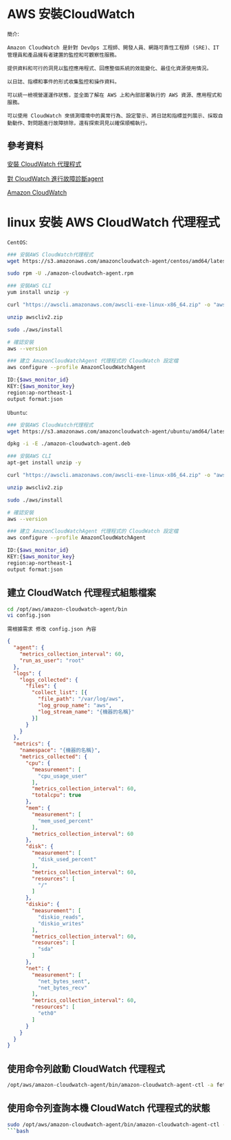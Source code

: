 # AWS 安裝CloudWatch

`簡介`:

```
Amazon CloudWatch 是針對 DevOps 工程師、開發人員、網路可靠性工程師 (SRE)、IT 管理員和產品擁有者建置的監控和可觀察性服務。

提供資料和可行的洞見以監控應用程式、回應整個系統的效能變化、最佳化資源使用情況。

以日誌、指標和事件的形式收集監控和操作資料。

可以統一檢視營運運作狀態，並全面了解在 AWS 上和內部部署執行的 AWS 資源、應用程式和服務。

可以使用 CloudWatch 來偵測環境中的異常行為、設定警示、將日誌和指標並列展示、採取自動動作、對問題進行故障排除，還有探索洞見以確保順暢執行。
```

## 參考資料

[安裝 CloudWatch 代理程式](https://docs.aws.amazon.com/zh_tw/AmazonCloudWatch/latest/monitoring/install-CloudWatch-Agent-on-EC2-Instance.html)

[對 CloudWatch 進行故障診斷agent](https://docs.aws.amazon.com/zh_tw/AmazonCloudWatch/latest/monitoring/troubleshooting-CloudWatch-Agent.html)

[Amazon CloudWatch](https://aws.amazon.com/tw/cloudwatch/)

# linux 安裝 AWS CloudWatch 代理程式

`CentOS`:

```bash
### 安裝AWS CloudWatch代理程式
wget https://s3.amazonaws.com/amazoncloudwatch-agent/centos/amd64/latest/amazon-cloudwatch-agent.rpm

sudo rpm -U ./amazon-cloudwatch-agent.rpm

### 安裝AWS CLI
yum install unzip -y

curl "https://awscli.amazonaws.com/awscli-exe-linux-x86_64.zip" -o "awscliv2.zip"

unzip awscliv2.zip

sudo ./aws/install

# 確認安裝
aws --version

### 建立 AmazonCloudWatchAgent 代理程式的 CloudWatch 設定檔
aws configure --profile AmazonCloudWatchAgent

ID:{$aws_monitor_id}
KEY:{$aws_monitor_key}
region:ap-northeast-1
output format:json

```

`Ubuntu`:

```bash
### 安裝AWS CloudWatch代理程式
wget https://s3.amazonaws.com/amazoncloudwatch-agent/ubuntu/amd64/latest/amazon-cloudwatch-agent.deb

dpkg -i -E ./amazon-cloudwatch-agent.deb

### 安裝AWS CLI
apt-get install unzip -y

curl "https://awscli.amazonaws.com/awscli-exe-linux-x86_64.zip" -o "awscliv2.zip"

unzip awscliv2.zip

sudo ./aws/install

# 確認安裝
aws --version

### 建立 AmazonCloudWatchAgent 代理程式的 CloudWatch 設定檔
aws configure --profile AmazonCloudWatchAgent

ID:{$aws_monitor_id}
KEY:{$aws_monitor_key}
region:ap-northeast-1
output format:json
```


## 建立 CloudWatch 代理程式組態檔案

```bash
cd /opt/aws/amazon-cloudwatch-agent/bin
vi config.json
```

`需根據需求 修改 config.json 內容`

```json
{
  "agent": {
    "metrics_collection_interval": 60,
    "run_as_user": "root"
  },
  "logs": {
    "logs_collected": {
      "files": {
        "collect_list": [{
          "file_path": "/var/log/aws",
          "log_group_name": "aws",
          "log_stream_name": "{機器的名稱}"
        }]
      }
    }
  },
  "metrics": {
    "namespace": "{機器的名稱}",
    "metrics_collected": {
      "cpu": {
        "measurement": [
          "cpu_usage_user"
        ],
        "metrics_collection_interval": 60,
        "totalcpu": true
      },
      "mem": {
        "measurement": [
          "mem_used_percent"
        ],
        "metrics_collection_interval": 60
      },
      "disk": {
        "measurement": [
          "disk_used_percent"
        ],
        "metrics_collection_interval": 60,
        "resources": [
          "/"
        ]
      },
      "diskio": {
        "measurement": [
          "diskio_reads",
          "diskio_writes"
        ],
        "metrics_collection_interval": 60,
        "resources": [
          "sda"
        ]
      },
      "net": {
        "measurement": [
          "net_bytes_sent",
          "net_bytes_recv"
        ],
        "metrics_collection_interval": 60,
        "resources": [
          "eth0"
        ]
      }
    }
  }
}
```

## 使用命令列啟動 CloudWatch 代理程式

```bash
/opt/aws/amazon-cloudwatch-agent/bin/amazon-cloudwatch-agent-ctl -a fetch-config -m onPremise -s -c file:./config.json
```

## 使用命令列查詢本機 CloudWatch 代理程式的狀態

```bash
sudo /opt/aws/amazon-cloudwatch-agent/bin/amazon-cloudwatch-agent-ctl -m ec2 -a status
```bash